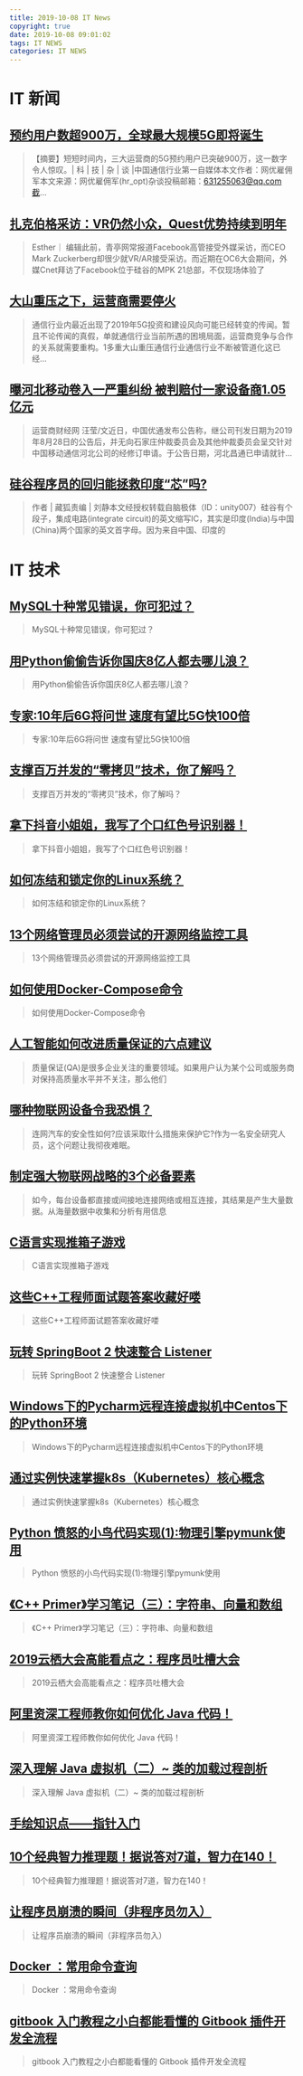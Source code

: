 ```yaml
---
title: 2019-10-08 IT News
copyright: true
date: 2019-10-08 09:01:02
tags: IT NEWS
categories: IT NEWS
---
```

# IT 新闻 
 ## [预约用户数超900万，全球最大规模5G即将诞生](http://mp.weixin.qq.com/s?src=11&timestamp=1570496403&ver=1899&signature=R4Lu1ElsuKMKJkEj0JbaCSLYwx2lGueq1G*vRfUt7OdFg0AlFLfMvRcTn5jFk8FlwA3TWHkKSVkt-aC1Hyq08SCYXWLdn4ifAoIaboTwFQEbGM--lMpFVYBiDPgnJll-&new=1)
 > 【摘要】短短时间内，三大运营商的5G预约用户已突破900万，这一数字令人惊叹。| 科 | 技 | 杂 | 谈 |中国通信行业第一自媒体本文作者：网优雇佣军本文来源：网优雇佣军(hr_opt)杂谈投稿邮箱：631255063@qq.com截...
 ## [扎克伯格采访：VR仍然小众，Quest优势持续到明年](http://mp.weixin.qq.com/s?src=11&timestamp=1570496403&ver=1899&signature=EpJNlJEZGgb417*Cpt1r*I-xqRS8Iglhuhn9yGZDfE-qfSaQd2wZiAiDqSEfqHbbCObsRs-N4yNtA6yzDm4nceodcNDN2gO3gyoOP2dz0bPa9Oo3IaoPEVgFFlJvuzcZ&new=1)
 > Esther｜ 编辑此前，青亭网常报道Facebook高管接受外媒采访，而CEO Mark Zuckerberg却很少就VR/AR接受采访。而近期在OC6大会期间，外媒Cnet拜访了Facebook位于硅谷的MPK 21总部，不仅现场体验了
 ## [大山重压之下，运营商需要停火](http://mp.weixin.qq.com/s?src=11&timestamp=1570496403&ver=1899&signature=5sBWqaDWsABRiECJdfwcqgB1WiaFlDoMBZxRw0vPvZ82xDW*Qs*qPfOsQftIZ00a49MvCmyMQnna2h2e1l9s8PpUZdV0LZl4HB*d2c*NaGfjiMvC9budJH3nkOPwGln1&new=1)
 > 通信行业内最近出现了2019年5G投资和建设风向可能已经转变的传闻。暂且不论传闻的真假，单就通信行业当前所遇的困境局面，运营商竞争与合作的关系就需要重构。1多重大山重压通信行业通信行业不断被管道化这已经...
 ## [曝河北移动卷入一严重纠纷 被判赔付一家设备商1.05亿元](http://mp.weixin.qq.com/s?src=11&timestamp=1570496403&ver=1899&signature=wBX84IIoGjwjVtJN5kYaML0eGnphfzb6sGOeXun8tgdsJhcPO-F1nnNl99wh77Kn9oYw290cdRsQM4C1aAk63fOzywNIHdQ6Z2BnYJMcO9rrEaEqL-aGovk-MFX-8Rlq&new=1)
 > 运营商财经网  汪莹/文近日，中国优通发布公告称，继公司刊发日期为2019年8月28日的公告后，并无向石家庄仲裁委员会及其他仲裁委员会呈交针对中国移动通信河北公司的经修订申请。于公告日期，河北昌通已申请就针...
 ## [硅谷程序员的回归能拯救印度“芯”吗?](http://mp.weixin.qq.com/s?src=11&timestamp=1570496403&ver=1899&signature=RPyBLMzSi3RLxtAB*ycVptuNUyQuZBtacV4bPu5-H5g7j1hQmQrz*qKy*ATlFawQpndicJdgwZvLDbrDEXkmx3QoCoQ91iKVamcNZ-Z9S2GXqMsIM7bmd2RyRuiAGoqQ&new=1)
 > 作者 |  藏狐责编 | 刘静本文经授权转载自脑极体（ID：unity007）硅谷有个段子，集成电路(integrate circuit)的英文缩写IC，其实是印度(India)与中国(China)两个国家的英文首字母。因为来自中国、印度的
# IT 技术 
 ## [MySQL十种常见错误，你可犯过？](http://database.51cto.com/art/201910/603737.htm)
 > MySQL十种常见错误，你可犯过？
 ## [用Python偷偷告诉你国庆8亿人都去哪儿浪？](http://developer.51cto.com/art/201909/603717.htm)
 > 用Python偷偷告诉你国庆8亿人都去哪儿浪？
 ## [专家:10年后6G将问世 速度有望比5G快100倍](http://network.51cto.com/art/201909/603503.htm)
 > 专家:10年后6G将问世 速度有望比5G快100倍
 ## [支撑百万并发的“零拷贝”技术，你了解吗？](http://developer.51cto.com/art/201909/603355.htm)
 > 支撑百万并发的“零拷贝”技术，你了解吗？
 ## [拿下抖音小姐姐，我写了个口红色号识别器！](http://developer.51cto.com/art/201909/603363.htm)
 > 拿下抖音小姐姐，我写了个口红色号识别器！
 ## [如何冻结和锁定你的Linux系统？](http://os.51cto.com/art/201909/603338.htm)
 > 如何冻结和锁定你的Linux系统？
 ## [13个网络管理员必须尝试的开源网络监控工具](http://developer.51cto.com/art/201909/603073.htm)
 > 13个网络管理员必须尝试的开源网络监控工具
 ## [如何使用Docker-Compose命令](http://developer.51cto.com/art/201909/602987.htm)
 > 如何使用Docker-Compose命令
 ## [人工智能如何改进质量保证的六点建议](http://ai.51cto.com/art/201910/603802.htm)
 > 质量保证(QA)是很多企业关注的重要领域。如果用户认为某个公司或服务商对保持高质量水平并不关注，那么他们
 ## [哪种物联网设备令我恐惧？](http://iot.51cto.com/art/201910/603801.htm)
 > 连网汽车的安全性如何?应该采取什么措施来保护它?作为一名安全研究人员，这个问题让我彻夜难眠。
 ## [制定强大物联网战略的3个必备要素](http://iot.51cto.com/art/201910/603800.htm)
 > 如今，每台设备都直接或间接地连接网络或相互连接，其结果是产生大量数据。从海量数据中收集和分析有用信息
 ## [C语言实现推箱子游戏](https://blog.csdn.net/ZackSock/article/details/101645494)
 > C语言实现推箱子游戏
 ## [这些C++工程师面试题答案收藏好喽](https://blog.csdn.net/hyb612/article/details/101904738)
 > 这些C++工程师面试题答案收藏好喽
 ## [玩转 SpringBoot 2 快速整合 Listener](https://blog.csdn.net/ljk126wy/article/details/102031479)
 > 玩转 SpringBoot 2 快速整合 Listener
 ## [Windows下的Pycharm远程连接虚拟机中Centos下的Python环境](https://blog.csdn.net/lzc4869/article/details/78711854)
 > Windows下的Pycharm远程连接虚拟机中Centos下的Python环境
 ## [通过实例快速掌握k8s（Kubernetes）核心概念](https://blog.csdn.net/weixin_38748858/article/details/102132544)
 > 通过实例快速掌握k8s（Kubernetes）核心概念
 ## [Python 愤怒的小鸟代码实现(1):物理引擎pymunk使用](https://blog.csdn.net/marble_xu/article/details/102079236)
 > Python 愤怒的小鸟代码实现(1):物理引擎pymunk使用
 ## [《C++ Primer》学习笔记（三）：字符串、向量和数组](https://blog.csdn.net/TeFuirnever/article/details/101671578)
 > 《C++ Primer》学习笔记（三）：字符串、向量和数组
 ## [2019云栖大会高能看点之：程序员吐槽大会](https://blog.csdn.net/weixin_39786569/article/details/101672053)
 > 2019云栖大会高能看点之：程序员吐槽大会
 ## [阿里资深工程师教你如何优化 Java 代码！](https://blog.csdn.net/csdnnews/article/details/100987866)
 > 阿里资深工程师教你如何优化 Java 代码！
 ## [深入理解 Java 虚拟机（二）~ 类的加载过程剖析](https://blog.csdn.net/johnny901114/article/details/102177986)
 > 深入理解 Java 虚拟机（二）~ 类的加载过程剖析
 ## [手绘知识点——指针入门](https://blog.csdn.net/u014483914/article/details/101165585)
 > 
 ## [10个经典智力推理题！据说答对7道，智力在140！](https://blog.csdn.net/qq_23853743/article/details/90626243)
 > 10个经典智力推理题！据说答对7道，智力在140！
 ## [让程序员崩溃的瞬间（非程序员勿入）](https://blog.csdn.net/ybhuangfugui/article/details/100913641)
 > 让程序员崩溃的瞬间（非程序员勿入）
 ## [Docker ：常用命令查询](https://blog.csdn.net/fly910905/article/details/101845129)
 > Docker ：常用命令查询
 ## [gitbook 入门教程之小白都能看懂的 Gitbook 插件开发全流程](https://blog.csdn.net/weixin_38171180/article/details/102077796)
 > gitbook 入门教程之小白都能看懂的 Gitbook 插件开发全流程

    